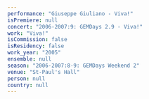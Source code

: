 ```yaml
---
performance: "Giuseppe Giuliano - Viva!"
isPremiere: null
concert: "2006-2007:9: GEMDays 2.9 - Viva!"
work: "Viva!"
isCommission: false
isResidency: false
work_year: "2005"
ensemble: null
season: "2006-2007:8-9: GEMDays Weekend 2"
venue: "St-Paul's Hall"
person: null
country: null
---
```


